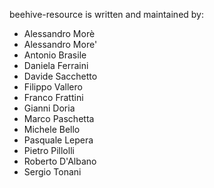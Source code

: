 beehive-resource is written and maintained by:

* Alessandro Morè
* Alessandro More'
* Antonio Brasile
* Daniela Ferraini
* Davide Sacchetto
* Filippo Vallero
* Franco Frattini
* Gianni Doria
* Marco Paschetta
* Michele Bello
* Pasquale Lepera
* Pietro Pillolli
* Roberto D'Albano
* Sergio Tonani
